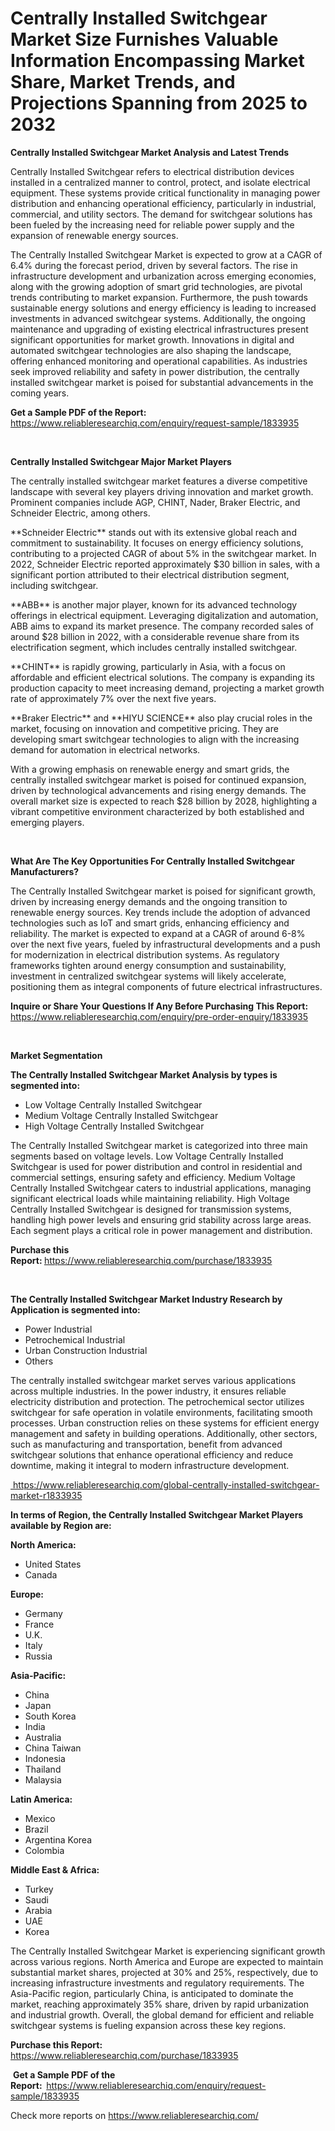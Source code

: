 <p><h1>Centrally Installed Switchgear Market Size Furnishes Valuable Information Encompassing Market Share, Market Trends, and Projections Spanning from 2025 to 2032</h1></p><p><strong>Centrally Installed Switchgear Market Analysis and Latest Trends</strong></p>
<p><p>Centrally Installed Switchgear refers to electrical distribution devices installed in a centralized manner to control, protect, and isolate electrical equipment. These systems provide critical functionality in managing power distribution and enhancing operational efficiency, particularly in industrial, commercial, and utility sectors. The demand for switchgear solutions has been fueled by the increasing need for reliable power supply and the expansion of renewable energy sources.</p><p>The Centrally Installed Switchgear Market is expected to grow at a CAGR of 6.4% during the forecast period, driven by several factors. The rise in infrastructure development and urbanization across emerging economies, along with the growing adoption of smart grid technologies, are pivotal trends contributing to market expansion. Furthermore, the push towards sustainable energy solutions and energy efficiency is leading to increased investments in advanced switchgear systems. Additionally, the ongoing maintenance and upgrading of existing electrical infrastructures present significant opportunities for market growth. Innovations in digital and automated switchgear technologies are also shaping the landscape, offering enhanced monitoring and operational capabilities. As industries seek improved reliability and safety in power distribution, the centrally installed switchgear market is poised for substantial advancements in the coming years.</p></p>
<p><strong>Get a Sample PDF of the Report:&nbsp;</strong> <a href="https://www.reliableresearchiq.com/enquiry/request-sample/1833935?utm_campaign=3323&utm_medium=2&utm_source=Github&utm_content=ia&utm_term=26032025&utm_id=centrally-installed-switchgear">https://www.reliableresearchiq.com/enquiry/request-sample/1833935</a></p>
<p>&nbsp;</p>
<p><strong>Centrally Installed Switchgear Major Market Players</strong></p>
<p><p>The centrally installed switchgear market features a diverse competitive landscape with several key players driving innovation and market growth. Prominent companies include AGP, CHINT, Nader, Braker Electric, and Schneider Electric, among others.</p><p>**Schneider Electric** stands out with its extensive global reach and commitment to sustainability. It focuses on energy efficiency solutions, contributing to a projected CAGR of about 5% in the switchgear market. In 2022, Schneider Electric reported approximately $30 billion in sales, with a significant portion attributed to their electrical distribution segment, including switchgear.</p><p>**ABB** is another major player, known for its advanced technology offerings in electrical equipment. Leveraging digitalization and automation, ABB aims to expand its market presence. The company recorded sales of around $28 billion in 2022, with a considerable revenue share from its electrification segment, which includes centrally installed switchgear.</p><p>**CHINT** is rapidly growing, particularly in Asia, with a focus on affordable and efficient electrical solutions. The company is expanding its production capacity to meet increasing demand, projecting a market growth rate of approximately 7% over the next five years.</p><p>**Braker Electric** and **HIYU SCIENCE** also play crucial roles in the market, focusing on innovation and competitive pricing. They are developing smart switchgear technologies to align with the increasing demand for automation in electrical networks.</p><p>With a growing emphasis on renewable energy and smart grids, the centrally installed switchgear market is poised for continued expansion, driven by technological advancements and rising energy demands. The overall market size is expected to reach $28 billion by 2028, highlighting a vibrant competitive environment characterized by both established and emerging players.</p></p>
<p>&nbsp;</p>
<p><strong>What Are The Key Opportunities For Centrally Installed Switchgear Manufacturers?</strong></p>
<p><p>The Centrally Installed Switchgear market is poised for significant growth, driven by increasing energy demands and the ongoing transition to renewable energy sources. Key trends include the adoption of advanced technologies such as IoT and smart grids, enhancing efficiency and reliability. The market is expected to expand at a CAGR of around 6-8% over the next five years, fueled by infrastructural developments and a push for modernization in electrical distribution systems. As regulatory frameworks tighten around energy consumption and sustainability, investment in centralized switchgear systems will likely accelerate, positioning them as integral components of future electrical infrastructures.</p></p>
<p><strong>Inquire or Share Your Questions If Any Before Purchasing This Report:</strong> <a href="https://www.reliableresearchiq.com/enquiry/pre-order-enquiry/1833935?utm_campaign=3323&utm_medium=2&utm_source=Github&utm_content=ia&utm_term=26032025&utm_id=centrally-installed-switchgear">https://www.reliableresearchiq.com/enquiry/pre-order-enquiry/1833935</a></p>
<p>&nbsp;</p>
<p><strong>Market Segmentation</strong></p>
<p><strong>The Centrally Installed Switchgear Market Analysis by types is segmented into:</strong></p>
<p><ul><li>Low Voltage Centrally Installed Switchgear</li><li>Medium Voltage Centrally Installed Switchgear</li><li>High Voltage Centrally Installed Switchgear</li></ul></p>
<p><p>The Centrally Installed Switchgear market is categorized into three main segments based on voltage levels. Low Voltage Centrally Installed Switchgear is used for power distribution and control in residential and commercial settings, ensuring safety and efficiency. Medium Voltage Centrally Installed Switchgear caters to industrial applications, managing significant electrical loads while maintaining reliability. High Voltage Centrally Installed Switchgear is designed for transmission systems, handling high power levels and ensuring grid stability across large areas. Each segment plays a critical role in power management and distribution.</p></p>
<p><strong>Purchase this Report:&nbsp;</strong><a href="https://www.reliableresearchiq.com/purchase/1833935?utm_campaign=3323&utm_medium=2&utm_source=Github&utm_content=ia&utm_term=26032025&utm_id=centrally-installed-switchgear">https://www.reliableresearchiq.com/purchase/1833935</a></p>
<p>&nbsp;</p>
<p><strong>The Centrally Installed Switchgear Market Industry Research by Application is segmented into:</strong></p>
<p><ul><li>Power Industrial</li><li>Petrochemical Industrial</li><li>Urban Construction Industrial</li><li>Others</li></ul></p>
<p><p>The centrally installed switchgear market serves various applications across multiple industries. In the power industry, it ensures reliable electricity distribution and protection. The petrochemical sector utilizes switchgear for safe operation in volatile environments, facilitating smooth processes. Urban construction relies on these systems for efficient energy management and safety in building operations. Additionally, other sectors, such as manufacturing and transportation, benefit from advanced switchgear solutions that enhance operational efficiency and reduce downtime, making it integral to modern infrastructure development.</p></p>
<p><a href="https://www.reliableresearchiq.com/global-centrally-installed-switchgear-market-r1833935?utm_campaign=3323&utm_medium=2&utm_source=Github&utm_content=ia&utm_term=26032025&utm_id=centrally-installed-switchgear">&nbsp;https://www.reliableresearchiq.com/global-centrally-installed-switchgear-market-r1833935</a></p>
<p><strong>In terms of Region, the Centrally Installed Switchgear Market Players available by Region are:</strong></p>
<p>
    <p> <strong> North America: </strong>
        <ul>
            <li>United States</li>
            <li>Canada</li>
        </ul>
        </p> 
    <p> <strong> Europe: </strong>
        <ul>
            <li>Germany</li>
            <li>France</li>
            <li>U.K.</li>
            <li>Italy</li>
            <li>Russia</li>
        </ul>
        </p> 
    <p> <strong> Asia-Pacific: </strong>
        <ul>
            <li>China</li>
            <li>Japan</li>
            <li>South Korea</li>
            <li>India</li>
            <li>Australia</li>
            <li>China Taiwan</li>
            <li>Indonesia</li>
            <li>Thailand</li>
            <li>Malaysia</li>
        </ul>
        </p> 
    <p> <strong> Latin America: </strong>
        <ul>
            <li>Mexico</li>
            <li>Brazil</li>
            <li>Argentina Korea</li>
            <li>Colombia</li>
        </ul>
        </p> 
    <p> <strong> Middle East & Africa: </strong>
        <ul>
            <li>Turkey</li>
            <li>Saudi</li>
            <li>Arabia</li>
            <li>UAE</li>
            <li>Korea</li>
        </ul>
    </p>
    </p>
<p><p>The Centrally Installed Switchgear Market is experiencing significant growth across various regions. North America and Europe are expected to maintain substantial market shares, projected at 30% and 25%, respectively, due to increasing infrastructure investments and regulatory requirements. The Asia-Pacific region, particularly China, is anticipated to dominate the market, reaching approximately 35% share, driven by rapid urbanization and industrial growth. Overall, the global demand for efficient and reliable switchgear systems is fueling expansion across these key regions.</p></p>
<p><strong>Purchase this Report: </strong><a href="https://www.reliableresearchiq.com/purchase/1833935?utm_campaign=3323&utm_medium=2&utm_source=Github&utm_content=ia&utm_term=26032025&utm_id=centrally-installed-switchgear">https://www.reliableresearchiq.com/purchase/1833935</a></p>
<p>&nbsp;<strong>Get a Sample PDF of the Report:&nbsp;&nbsp;</strong><a href="https://www.reliableresearchiq.com/enquiry/request-sample/1833935?utm_campaign=3323&utm_medium=2&utm_source=Github&utm_content=ia&utm_term=26032025&utm_id=centrally-installed-switchgear">https://www.reliableresearchiq.com/enquiry/request-sample/1833935</a></p>
<p><strong></strong></p>
<p>Check more reports on <a href="https://www.reliableresearchiq.com/?utm_campaign=3323&utm_medium=2&utm_source=Github&utm_content=ia&utm_term=26032025&utm_id=centrally-installed-switchgear">https://www.reliableresearchiq.com/</a></p>